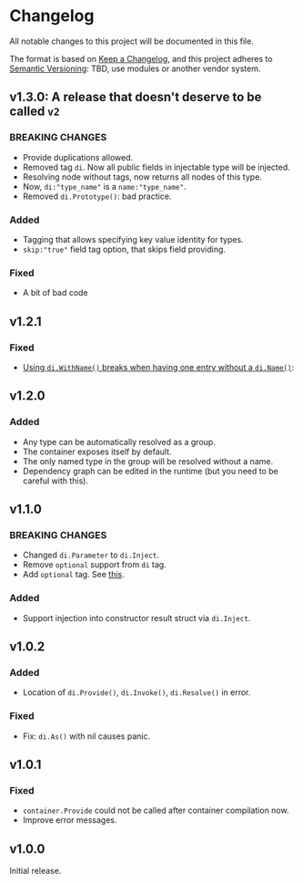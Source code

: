 # Changelog

All notable changes to this project will be documented in this file.

The format is based on
[Keep a Changelog](https://keepachangelog.com/en/1.0.0/), and this
project adheres to
[Semantic Versioning](https://semver.org/spec/v2.0.0.html): TBD, use modules or another vendor system.

## v1.3.0: A release that doesn't deserve to be called `v2`

### BREAKING CHANGES

- Provide duplications allowed.
- Removed tag `di`. Now all public fields in injectable type will be injected.
- Resolving node without tags, now returns all nodes of this type.
- Now, `di:"type_name"` is a `name:"type_name"`.
- Removed `di.Prototype()`: bad practice.

### Added

- Tagging that allows specifying key value identity for types.
- `skip:"true"` field tag option, that skips field providing.

### Fixed

- A bit of bad code

## v1.2.1

### Fixed

- [Using `di.WithName()` breaks when having one entry without a `di.Name()`](https://github.com/goava/di/issues/16):

## v1.2.0

### Added

- Any type can be automatically resolved as a group.
- The container exposes itself by default.
- The only named type in the group will be resolved without a name.
- Dependency graph can be edited in the runtime (but you need to be
  careful with this).

## v1.1.0

### BREAKING CHANGES

- Changed `di.Parameter` to `di.Inject`.
- Remove `optional` support from `di` tag.
- Add `optional` tag. See
  [this](https://github.com/goava/di#optional-parameters).

### Added

- Support injection into constructor result struct via `di.Inject`.

## v1.0.2

### Added

- Location of `di.Provide()`, `di.Invoke()`, `di.Resolve()` in error.

### Fixed

- Fix: `di.As()` with nil causes panic.

## v1.0.1

### Fixed

- `container.Provide` could not be called after container compilation
  now.
- Improve error messages.


## v1.0.0

Initial release.
